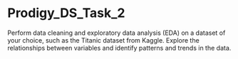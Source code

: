 # Prodigy_DS_Task_2
Perform data cleaning and exploratory data analysis (EDA) on a dataset of your choice, such as the Titanic dataset from Kaggle. Explore the relationships between variables and identify patterns and trends in the data.
